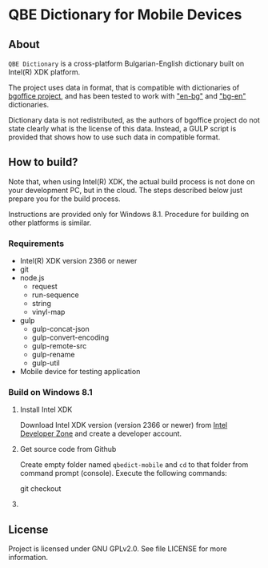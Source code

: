 QBE Dictionary for Mobile Devices
=====================================================

About
-----
`QBE Dictionary` is a cross-platform Bulgarian-English dictionary built on Intel(R) XDK platform.

The project uses data in format, that is compatible with dictionaries of [bgoffice project](http://bgoffice.sourceforge.net), and has been tested to work with ["en-bg"](http://sourceforge.net/p/bgoffice/code/HEAD/tree/trunk/dictionaries/data/en-bg/) and ["bg-en"](http://sourceforge.net/p/bgoffice/code/HEAD/tree/trunk/dictionaries/data/bg-en/) dictionaries.

Dictionary data is not redistributed, as the authors of bgoffice project do not state clearly what is the license of this data. Instead, a GULP script is provided that shows how to use such data in compatible format.

How to build?
-------------

Note that, when using Intel(R) XDK, the actual build process is not done on your development PC, but in the cloud. The steps described below just prepare you for the build process.

Instructions are provided only for Windows 8.1. Procedure for building on other platforms is similar.

### Requirements

* Intel(R) XDK version 2366 or newer
* git
* node.js
    * request
    * run-sequence
    * string
    * vinyl-map
* gulp
    * gulp-concat-json
    * gulp-convert-encoding
    * gulp-remote-src
    * gulp-rename
    * gulp-util
* Mobile device for testing application
	
### Build on Windows 8.1

1. Install Intel XDK

   Download Intel XDK version (version 2366 or newer) from [Intel Developer Zone](https://software.intel.com/en-us/intel-xdk) and create a developer account.
  
2. Get source code from Github

   Create empty folder named `qbedict-mobile` and `cd` to that folder from command prompt (console).
   Execute the following commands:
   
    git checkout 
   
3. 

License
-------
Project is licensed under GNU GPLv2.0. See file LICENSE for more information.


